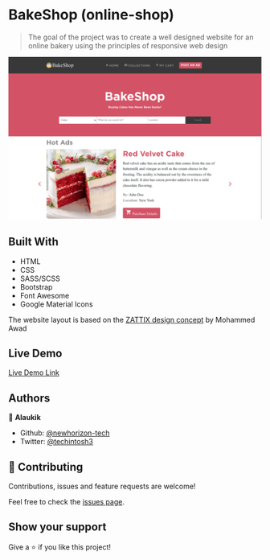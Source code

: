 # BakeShop (online-shop)


> The goal of the project was to create a well designed website for an online bakery using the principles of responsive web design   

![screenshot](./img/app_screenshot.png)

## Built With

- HTML
- CSS
- SASS/SCSS
- Bootstrap
- Font Awesome
- Google Material Icons

The website layout is based on the [ZATTIX design concept](behance.net/gallery/24796463/ZATTIX) by Mohammed Awad

## Live Demo

[Live Demo Link](https://newhorizon-tech.github.io/online-shop/)


## Authors

👤 **Alaukik**

- Github: [@newhorizon-tech](https://github.com/newhorizon-tech)
- Twitter: [@techintosh3](https://twitter.com/techintosh3)

## 🤝 Contributing

Contributions, issues and feature requests are welcome!

Feel free to check the [issues page](https://github.com/newhorizon-tech/online-shop/issues).

## Show your support

Give a ⭐️ if you like this project!
